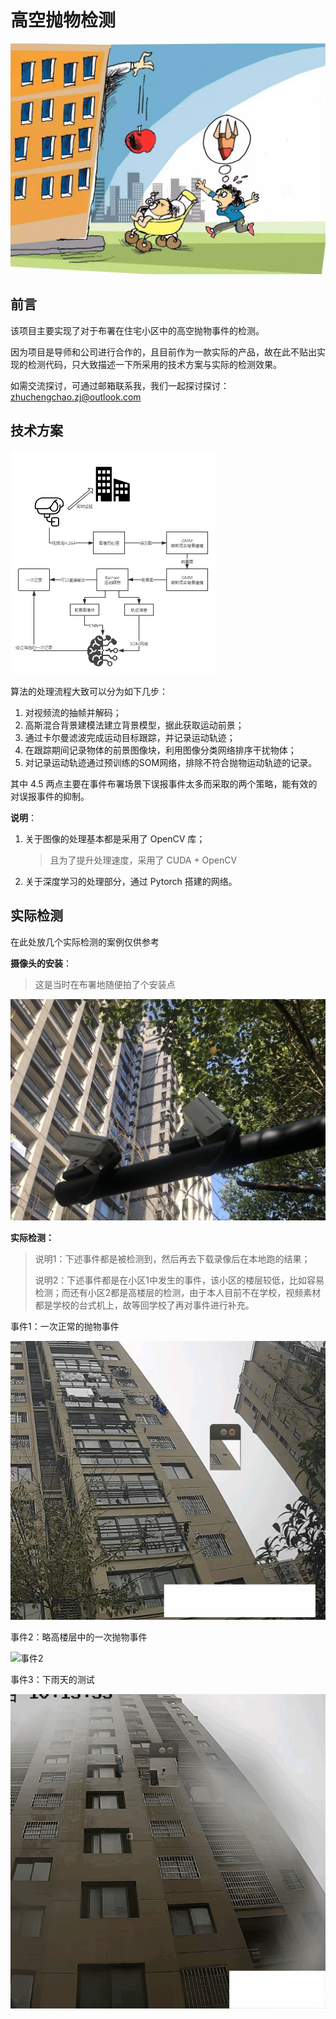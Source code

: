 # 高空抛物检测

<img src="./images/高空抛物.jpeg" alt="高空抛物" style="zoom:50%;" />

## 前言

该项目主要实现了对于布署在住宅小区中的高空抛物事件的检测。

因为项目是导师和公司进行合作的，且目前作为一款实际的产品，故在此不贴出实现的检测代码，只大致描述一下所采用的技术方案与实际的检测效果。

如需交流探讨，可通过邮箱联系我，我们一起探讨探讨：zhuchengchao.zj@outlook.com

## 技术方案

<img src="./images/临时流程图.png" alt="临时流程图" style="zoom:50%;" />

算法的处理流程大致可以分为如下几步：

1. 对视频流的抽帧并解码；
2. 高斯混合背景建模法建立背景模型，据此获取运动前景；
3. 通过卡尔曼滤波完成运动目标跟踪，并记录运动轨迹；
4. 在跟踪期间记录物体的前景图像块，利用图像分类网络排序干扰物体；
5. 对记录运动轨迹通过预训练的SOM网络，排除不符合抛物运动轨迹的记录。

其中 4.5 两点主要在事件布署场景下误报事件太多而采取的两个策略，能有效的对误报事件的抑制。

**说明**：

1. 关于图像的处理基本都是采用了 OpenCV  库；

   > 且为了提升处理速度，采用了 CUDA + OpenCV

2. 关于深度学习的处理部分，通过 Pytorch 搭建的网络。

## 实际检测

在此处放几个实际检测的案例仅供参考

**摄像头的安装**：

> 这是当时在布署地随便拍了个安装点

<img src="./images/摄像头安装.jpg" alt="摄像头安装" style="zoom:50%;" />

**实际检测：**

> 说明1：下述事件都是被检测到，然后再去下载录像后在本地跑的结果；
>
> 说明2：下述事件都是在小区1中发生的事件，该小区的楼层较低，比如容易检测；而还有小区2都是高楼层的检测，由于本人目前不在学校，视频素材都是学校的台式机上，故等回学校了再对事件进行补充。

事件1：一次正常的抛物事件

![事件1](./images/事件1.gif)

事件2：略高楼层中的一次抛物事件

![事件2](./images/事件2.gif)

事件3：下雨天的测试

![事件3](./images/事件3.gif)